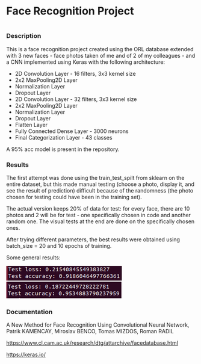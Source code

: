 # Face Recognition Project
#
### Description
This is a face recognition project created using the ORL database extended with 3 new faces - face photos taken of me and of 2 of my colleagues - and a CNN implemented using Keras with the following architecture:
- 2D Convolution Layer - 16 filters, 3x3 kernel size
- 2x2 MaxPooling2D Layer
- Normalization Layer
- Dropout Layer
- 2D Convolution Layer - 32 filters, 3x3 kernel size
- 2x2 MaxPooling2D Layer
- Normalization Layer
- Dropout Layer
- Flatten Layer
- Fully Connected Dense Layer - 3000 neurons
- Final Categorization Layer - 43 classes

A 95% acc model is present in the repository.

### Results
The first attempt was done using the train_test_spilt from sklearn on the entire dataset, but this made manual testing (choose a photo, display it, and see the result of prediction) difficult because of the randomness (the photo chosen for testing could have been in the training set).

The actual version keeps 20% of data for test: for every face, there are 10 photos and 2 will be for test - one specifically chosen in code and another random one. The visual tests at the end are done on the specifically chosen ones.

After trying different parameters, the best results were obtained using batch_size = 20 and 10 epochs of training.

Some general results:


![R1](results1.png)
![R2](results2.png)

### Documentation

A New Method for Face Recognition Using Convolutional Neural Network, Patrik KAMENCAY, Miroslav BENCO, Tomas MIZDOS, Roman RADIL

https://www.cl.cam.ac.uk/research/dtg/attarchive/facedatabase.html

https://keras.io/
